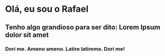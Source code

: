 # Olá, eu sou o Rafael
## Tenho algo grandioso para ser dito: Lorem Ipsum dolor sit amet
### Dori me. Ameno ameno. Latire latiremo. Dori me!
